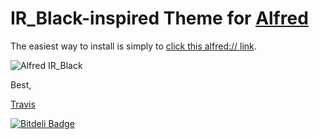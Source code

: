 IR_Black-inspired Theme for [Alfred](http://www.alfredapp.com)
=========================

The easiest way to install is simply to [click this alfred:// link](http://is.gd/1p39y2).

![Alfred IR_Black](https://raw.github.com/vocino/alfred-ir_black/master/screenshot.png "Alfred IR_Black")

Best,

[Travis](http://twitter.com/vocino)

[![Bitdeli Badge](https://d2weczhvl823v0.cloudfront.net/vocino/alfred-ir_black/trend.png)](https://bitdeli.com/free "Bitdeli Badge")

